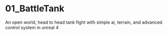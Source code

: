 # 01_BattleTank
An open world, head to head tank fight with simple ai, terrain, and advanced control system in unreal 4
